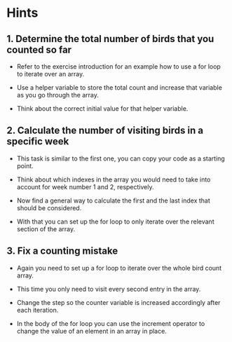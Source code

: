 # Hints

## 1. Determine the total number of birds that you counted so far

- Refer to the exercise introduction for an example how to use a for loop to iterate over an array.

- Use a helper variable to store the total count and increase that variable as you go through the array.

- Think about the correct initial value for that helper variable.

## 2. Calculate the number of visiting birds in a specific week

- This task is similar to the first one, you can copy your code as a starting point.

- Think about which indexes in the array you would need to take into account for week number 1 and 2, respectively.

- Now find a general way to calculate the first and the last index that should be considered.

- With that you can set up the for loop to only iterate over the relevant section of the array.

## 3. Fix a counting mistake

- Again you need to set up a for loop to iterate over the whole bird count array.

- This time you only need to visit every second entry in the array.

- Change the step so the counter variable is increased accordingly after each iteration.

- In the body of the for loop you can use the increment operator to change the value of an element in an array in place.
